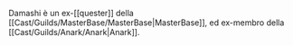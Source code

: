 Damashi è un ex-[[quester]] della [[Cast/Guilds/MasterBase/MasterBase|MasterBase]], ed ex-membro della [[Cast/Guilds/Anark/Anark|Anark]].